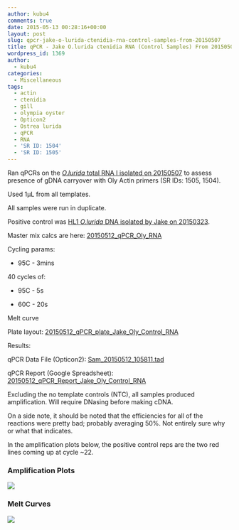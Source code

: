 ```yaml
---
author: kubu4
comments: true
date: 2015-05-13 00:28:16+00:00
layout: post
slug: qpcr-jake-o-lurida-ctenidia-rna-control-samples-from-20150507
title: qPCR - Jake O.lurida ctenidia RNA (Control Samples) From 20150507
wordpress_id: 1369
author:
  - kubu4
categories:
  - Miscellaneous
tags:
  - actin
  - ctenidia
  - gill
  - olympia oyster
  - Opticon2
  - Ostrea lurida
  - qPCR
  - RNA
  - 'SR ID: 1504'
  - 'SR ID: 1505'
---
```


Ran qPCRs on the [_O.lurida_ total RNA I isolated on 20150507](2015/05/07/rna-isolation-jakes-o-lurida-ctenidia-control-from-20150422.html) to assess presence of gDNA carryover with Oly Actin primers (SR IDs: 1505, 1504).

Used 1μL from all templates.

All samples were run in duplicate.

Positive control was [HL1 _O.lurida_ DNA isolated by Jake on 20150323](http://heareresearch.blogspot.com/2015/03/3-23-2015-ezna-dna-isolation-with-seed.html).

Master mix calcs are here: [20150512_qPCR_Oly_RNA](https://docs.google.com/spreadsheets/d/1-jUGGyD56GcA_uk07TFUEh2R0Y2e6DxeEzqdByTccJE/edit?usp=sharing)

Cycling params:




    
  * 95C - 3mins



40 cycles of:


    
  * 95C - 5s

    
  * 60C - 20s



Melt curve



Plate layout: [20150512_qPCR_plate_Jake_Oly_Control_RNA](https://docs.google.com/spreadsheets/d/1Ev85A7KgH3jrN6UnZd2b3gXySaX0rQqGt8_poKPcIks/edit?usp=sharing)





Results:

qPCR Data File (Opticon2): [Sam_20150512_105811.tad](http://eagle.fish.washington.edu/Arabidopsis/qPCR/Opticon/Sam_20150512_105811.tad)

qPCR Report (Google Spreadsheet): [20150512_qPCR_Report_Jake_Oly_Control_RNA](https://docs.google.com/spreadsheets/d/1F8_DalqoKNCebg54zy1Fg6OFmuwkQg90QOvi89YBJbk/edit?usp=sharing)

Excluding the no template controls (NTC), all samples produced amplification. Will require DNasing before making cDNA.

On a side note, it should be noted that the efficiencies for all of the reactions were pretty bad; probably averaging 50%. Not entirely sure why or what that indicates.

In the amplification plots below, the positive control reps are the two red lines coming up at cycle ~22.



### Amplification Plots



[![](http://eagle.fish.washington.edu/Arabidopsis/20150512_qPCR_Amp_Jake_Oly_Control_RNA.JPG)](http://eagle.fish.washington.edu/Arabidopsis/20150512_qPCR_Amp_Jake_Oly_Control_RNA.JPG)







### Melt Curves



[![](http://eagle.fish.washington.edu/Arabidopsis/20150512_qPCR_Melt_Jake_Oly_Control_RNA.JPG)](http://eagle.fish.washington.edu/Arabidopsis/20150512_qPCR_Melt_Jake_Oly_Control_RNA.JPG)




